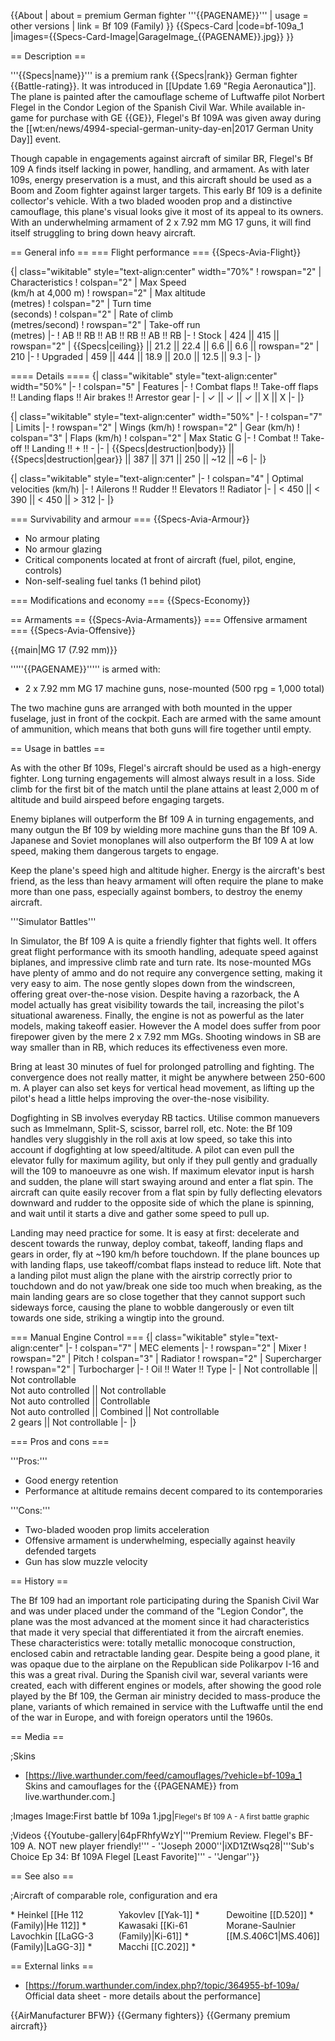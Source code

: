 {{About
| about = premium German fighter '''{{PAGENAME}}'''
| usage = other versions
| link = Bf 109 (Family)
}}
{{Specs-Card
|code=bf-109a_1
|images={{Specs-Card-Image|GarageImage_{{PAGENAME}}.jpg}}
}}

== Description ==
<!-- ''In the description, the first part should be about the history of and the creation and combat usage of the aircraft, as well as its key features. In the second part, tell the reader about the aircraft in the game. Insert a screenshot of the vehicle, so that if the novice player does not remember the vehicle by name, he will immediately understand what kind of vehicle the article is talking about.'' -->
'''{{Specs|name}}''' is a premium rank {{Specs|rank}} German fighter {{Battle-rating}}. It was introduced in [[Update 1.69 "Regia Aeronautica"]]. The plane is painted after the camouflage scheme of Luftwaffe pilot Norbert Flegel in the Condor Legion of the Spanish Civil War. While available in-game for purchase with GE {{GE}}, Flegel's Bf 109A was given away during the [[wt:en/news/4994-special-german-unity-day-en|2017 German Unity Day]] event.

Though capable in engagements against aircraft of similar BR, Flegel's Bf 109 A finds itself lacking in power, handling, and armament. As with later 109s, energy preservation is a must, and this aircraft should be used as a Boom and Zoom fighter against larger targets. This early Bf 109 is a definite collector's vehicle. With a two bladed wooden prop and a distinctive camouflage, this plane's visual looks give it most of its appeal to its owners. With an underwhelming armament of 2 x 7.92 mm MG 17 guns, it will find itself struggling to bring down heavy aircraft.

== General info ==
=== Flight performance ===
{{Specs-Avia-Flight}}
<!-- ''Describe how the aircraft behaves in the air. Speed, manoeuvrability, acceleration and allowable loads - these are the most important characteristics of the vehicle.'' -->

{| class="wikitable" style="text-align:center" width="70%"
! rowspan="2" | Characteristics
! colspan="2" | Max Speed<br>(km/h at 4,000 m)
! rowspan="2" | Max altitude<br>(metres)
! colspan="2" | Turn time<br>(seconds)
! colspan="2" | Rate of climb<br>(metres/second)
! rowspan="2" | Take-off run<br>(metres)
|-
! AB !! RB !! AB !! RB !! AB !! RB
|-
! Stock
| 424 || 415 || rowspan="2" | {{Specs|ceiling}} || 21.2 || 22.4 || 6.6 || 6.6 || rowspan="2" | 210
|-
! Upgraded
| 459 || 444 || 18.9 || 20.0 || 12.5 || 9.3
|-
|}

==== Details ====
{| class="wikitable" style="text-align:center" width="50%"
|-
! colspan="5" | Features
|-
! Combat flaps !! Take-off flaps !! Landing flaps !! Air brakes !! Arrestor gear
|-
| ✓ || ✓ || ✓ || X || X     <!-- ✓ -->
|-
|}

{| class="wikitable" style="text-align:center" width="50%"
|-
! colspan="7" | Limits
|-
! rowspan="2" | Wings (km/h)
! rowspan="2" | Gear (km/h)
! colspan="3" | Flaps (km/h)
! colspan="2" | Max Static G
|-
! Combat !! Take-off !! Landing !! + !! -
|-
| {{Specs|destruction|body}} || {{Specs|destruction|gear}} || 387 || 371 || 250 || ~12 || ~6
|-
|}

{| class="wikitable" style="text-align:center"
|-
! colspan="4" | Optimal velocities (km/h)
|-
! Ailerons !! Rudder !! Elevators !! Radiator
|-
| < 450 || < 390 || < 450 || > 312
|-
|}

=== Survivability and armour ===
{{Specs-Avia-Armour}}
<!-- ''Examine the survivability of the aircraft. Note how vulnerable the structure is and how secure the pilot is, whether the fuel tanks are armoured, etc. Describe the armour, if there is any, and also mention the vulnerability of other critical aircraft systems.'' -->

* No armour plating
* No armour glazing
* Critical components located at front of aircraft (fuel, pilot, engine, controls)
* Non-self-sealing fuel tanks (1 behind pilot)

=== Modifications and economy ===
{{Specs-Economy}}

== Armaments ==
{{Specs-Avia-Armaments}}
=== Offensive armament ===
{{Specs-Avia-Offensive}}
<!-- ''Describe the offensive armament of the aircraft, if any. Describe how effective the cannons and machine guns are in a battle, and also what belts or drums are better to use. If there is no offensive weaponry, delete this subsection.'' -->
{{main|MG 17 (7.92 mm)}}

'''''{{PAGENAME}}''''' is armed with:

* 2 x 7.92 mm MG 17 machine guns, nose-mounted (500 rpg = 1,000 total)

The two machine guns are arranged with both mounted in the upper fuselage, just in front of the cockpit. Each are armed with the same amount of ammunition, which means that both guns will fire together until empty.

== Usage in battles ==
<!-- ''Describe the tactics of playing in the aircraft, the features of using aircraft in a team and advice on tactics. Refrain from creating a "guide" - do not impose a single point of view, but instead, give the reader food for thought. Examine the most dangerous enemies and give recommendations on fighting them. If necessary, note the specifics of the game in different modes (AB, RB, SB).'' -->
As with the other Bf 109s, Flegel's aircraft should be used as a high-energy fighter. Long turning engagements will almost always result in a loss. Side climb for the first bit of the match until the plane attains at least 2,000 m of altitude and build airspeed before engaging targets.

Enemy biplanes will outperform the Bf 109 A in turning engagements, and many outgun the Bf 109 by wielding more machine guns than the Bf 109 A. Japanese and Soviet monoplanes will also outperform the Bf 109 A at low speed, making them dangerous targets to engage.

Keep the plane's speed high and altitude higher. Energy is the aircraft's best friend, as the less than heavy armament will often require the plane to make more than one pass, especially against bombers, to destroy the enemy aircraft.

'''Simulator Battles'''

In Simulator, the Bf 109 A is quite a friendly fighter that fights well. It offers great flight performance with its smooth handling, adequate speed against biplanes, and impressive climb rate and turn rate. Its nose-mounted MGs have plenty of ammo and do not require any convergence setting, making it very easy to aim. The nose gently slopes down from the windscreen, offering great over-the-nose vision. Despite having a razorback, the A model actually has great visibility towards the tail, increasing the pilot's situational awareness. Finally, the engine is not as powerful as the later models, making takeoff easier. However the A model does suffer from poor firepower given by the mere 2 x 7.92 mm MGs. Shooting windows in SB are way smaller than in RB, which reduces its effectiveness even more.

Bring at least 30 minutes of fuel for prolonged patrolling and fighting. The convergence does not really matter, it might be anywhere between 250-600 m. A player can also set keys for vertical head movement, as lifting up the pilot's head a little helps improving the over-the-nose visibility.

Dogfighting in SB involves everyday RB tactics. Utilise common manuevers such as Immelmann, Split-S, scissor, barrel roll, etc. Note: the Bf 109 handles very sluggishly in the roll axis at low speed, so take this into account if dogfighting at low speed/altitude. A pilot can even pull the elevator fully for maximum agility, but only if they pull gently and gradually will the 109 to manoeuvre as one wish. If maximum elevator input is harsh and sudden, the plane will start swaying around and enter a flat spin. The aircraft can quite easily recover from a flat spin by fully deflecting elevators downward and rudder to the opposite side of which the plane is spinning, and wait until it starts a dive and gather some speed to pull up.

Landing may need practice for some. It is easy at first: decelerate and descent towards the runway, deploy combat, takeoff, landing flaps and gears in order, fly at ~190 km/h before touchdown. If the plane bounces up with landing flaps, use takeoff/combat flaps instead to reduce lift. Note that a landing pilot must align the plane with the airstrip correctly prior to touchdown and do not yaw/break one side too much when breaking, as the main landing gears are so close together that they cannot support such sideways force, causing the plane to wobble dangerously or even tilt towards one side, striking a wingtip into the ground.

=== Manual Engine Control ===
{| class="wikitable" style="text-align:center"
|-
! colspan="7" | MEC elements
|-
! rowspan="2" | Mixer
! rowspan="2" | Pitch
! colspan="3" | Radiator
! rowspan="2" | Supercharger
! rowspan="2" | Turbocharger
|-
! Oil !! Water !! Type
|-
| Not controllable || Not controllable<br>Not auto controlled || Not controllable<br>Not auto controlled || Controllable<br>Not auto controlled || Combined || Not controllable<br>2 gears || Not controllable
|-
|}

=== Pros and cons ===
<!-- ''Summarise and briefly evaluate the vehicle in terms of its characteristics and combat effectiveness. Mark its pros and cons in the bulleted list. Try not to use more than 6 points for each of the characteristics. Avoid using categorical definitions such as "bad", "good" and the like - use substitutions with softer forms such as "inadequate" and "effective".'' -->

'''Pros:'''

* Good energy retention
* Performance at altitude remains decent compared to its contemporaries

'''Cons:'''

* Two-bladed wooden prop limits acceleration
* Offensive armament is underwhelming, especially against heavily defended targets
* Gun has slow muzzle velocity

== History ==
<!-- ''Describe the history of the creation and combat usage of the aircraft in more detail than in the introduction. If the historical reference turns out to be too long, take it to a separate article, taking a link to the article about the vehicle and adding a block "/History" (example: <nowiki>https://wiki.warthunder.com/(Vehicle-name)/History</nowiki>) and add a link to it here using the <code>main</code> template. Be sure to reference text and sources by using <code><nowiki><ref></ref></nowiki></code>, as well as adding them at the end of the article with <code><nowiki><references /></nowiki></code>. This section may also include the vehicle's dev blog entry (if applicable) and the in-game encyclopedia description (under <code><nowiki>=== In-game description ===</nowiki></code>, also if applicable).'' -->
The Bf 109 had an important role participating during the Spanish Civil War and was under placed under the command of the "Legion Condor", the plane was the most advanced at the moment since it had characteristics that made it very special that differentiated it from the aircraft enemies. These characteristics were: totally metallic monocoque construction, enclosed cabin and retractable landing gear. Despite being a good plane, it was opaque due to the airplane on the Republican side Polikarpov I-16 and this was a great rival. During the Spanish civil war, several variants were created, each with different engines or models, after showing the good role played by the Bf 109, the German air ministry decided to mass-produce the plane, variants of which remained in service with the Luftwaffe until the end of the war in Europe, and with foreign operators until the 1960s.


== Media ==
<!-- ''Excellent additions to the article would be video guides, screenshots from the game, and photos.'' -->

;Skins
* [https://live.warthunder.com/feed/camouflages/?vehicle=bf-109a_1 Skins and camouflages for the {{PAGENAME}} from live.warthunder.com.]

;Images
<gallery mode="packed-hover"  heights="200">
Image:First battle bf 109a 1.jpg|<small>Flegel's Bf 109 A - A first battle graphic</small>
</gallery>

;Videos
{{Youtube-gallery|64pFRhfyWzY|'''Premium Review. Flegel's BF-109 A. NOT new player friendly!''' - ''Joseph 2000''|iXD1ZtWsq28|'''Sub's Choice Ep 34: Bf 109A Flegel [Least Favorite]''' - ''Jengar''}}


== See also ==
<!-- ''Links to the articles on the War Thunder Wiki that you think will be useful for the reader, for example:''
* ''reference to the series of the aircraft;''
* ''links to approximate analogues of other nations and research trees.'' -->

;Aircraft of comparable role, configuration and era
<div style="column-count:3;-moz-column-count:3;-webkit-column-count:3">
* Heinkel [[He 112 (Family)|He 112]]
* Lavochkin [[LaGG-3 (Family)|LaGG-3]]
* Yakovlev [[Yak-1]]
* Kawasaki [[Ki-61 (Family)|Ki-61]]
* Macchi [[C.202]]
* Dewoitine [[D.520]]
* Morane-Saulnier [[M.S.406C1|MS.406]]
</div>

== External links ==
<!--''Paste links to sources and external resources, such as:''
* ''topic on the official game forum;''
* ''other literature.''-->

* [https://forum.warthunder.com/index.php?/topic/364955-bf-109a/ Official data sheet - more details about the performance]

{{AirManufacturer BFW}}
{{Germany fighters}}
{{Germany premium aircraft}}
